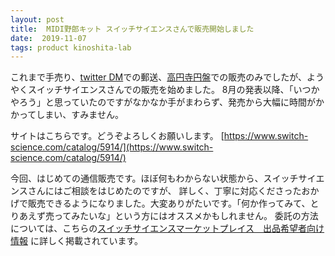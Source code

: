 ```yaml
---
layout: post
title:  MIDI野郎キット スイッチサイエンスさんで販売開始しました
date:  2019-11-07
tags: product kinoshita-lab
---
```

これまで手売り、[twitter DM](https://twitter.com/kazbo)での郵送、[高円寺円盤](https://twitter.com/enban_rikurosha)での販売のみでしたが、ようやくスイッチサイエンスさんでの販売を始めました。
8月の発表以降、「いつかやろう」と思っていたのですがなかなか手がまわらず、発売から大幅に時間がかかってしまい、すみません。

サイトはこちらです。どうぞよろしくお願いします。
[https://www.switch-science.com/catalog/5914/](https://www.switch-science.com/catalog/5914/)

今回、はじめての通信販売です。ほぼ何もわからない状態から、スイッチサイエンスさんにはご相談をはじめたのですが、
詳しく、丁寧に対応くださったおかげで販売できるようになりました。大変ありがたいです。「何か作ってみて、とりあえず売ってみたいな」という方にはオススメかもしれません。
委託の方法については、こちらの[スイッチサイエンスマーケットプレイス　出品希望者向け情報](https://www.switch-science.com/info/marketplace/consignor/) に詳しく掲載されています。


